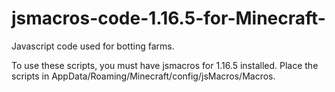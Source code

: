 # jsmacros-code-1.16.5-for-Minecraft-
Javascript code used for botting farms.

To use these scripts, you must have jsmacros for 1.16.5 installed.
Place the scripts in AppData/Roaming/Minecraft/config/jsMacros/Macros.
